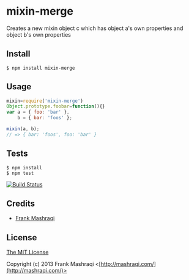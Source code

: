 # mixin-merge

Creates a new mixin object c which has object a's own properties and object b's own properties

## Install

    $ npm install mixin-merge

## Usage

```javascript
mixin=require('mixin-merge')
Object.prototype.foobar=function(){}
var a = { foo: 'bar' },
    b = { bar: 'foos' };

mixin(a, b);
// => { bar: 'foos', foo: 'bar' }
```

## Tests

    $ npm install
    $ npm test

[![Build Status](https://secure.travis-ci.org/softwareengineer99/mixin-merge.png)](http://travis-ci.org/softwareengineer99/mixin-merge)

## Credits

  - [Frank Mashraqi](http://linkedin.com/in/mashraqi)

## License

[The MIT License](http://opensource.org/licenses/MIT)

Copyright (c) 2013 Frank Mashraqi <[http://mashraqi.com/](http://mashraqi.com/)>
